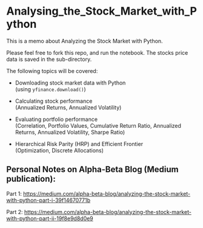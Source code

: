 # Analysing_the_Stock_Market_with_Python
This is a memo about Analyzing the Stock Market with Python. 

Please feel free to fork this repo, and run the notebook. The stocks price data is saved in the sub-directory.

The following topics will be covered: 

* Downloading stock market data with Python <br>
  (using `yfinance.download()`)

* Calculating stock performance <br>
  (Annualized Returns, Annualized Volatility)

* Evaluating portfolio performance <br>
  (Correlation, Portfolio Values, Cumulative Return Ratio, Annualized Returns, Annualized Volatility, Sharpe Ratio)

* Hierarchical Risk Parity (HRP) and Efficient Frontier <br>
  (Optimization, Discrete Allocations)
  

## Personal Notes on Alpha-Beta Blog (Medium publication):
Part 1: https://medium.com/alpha-beta-blog/analyzing-the-stock-market-with-python-part-i-39f14670771b

Part 2: https://medium.com/alpha-beta-blog/analyzing-the-stock-market-with-python-part-ii-19f8e9d8d0e9
